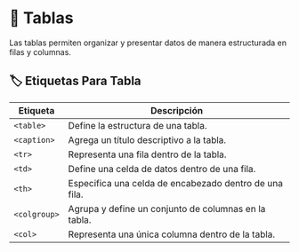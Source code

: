 # 📅 Tablas
Las tablas permiten organizar y presentar datos de manera estructurada en filas y columnas.  

## 🏷️ Etiquetas Para Tabla 

<div align="center">

| **Etiqueta** | **Descripción** |
|---|---|
| `<table>` | Define la estructura de una tabla. |
| `<caption>` | Agrega un título descriptivo a la tabla. |
| `<tr>` | Representa una fila dentro de la tabla. |
| `<td>` | Define una celda de datos dentro de una fila. |
| `<th>` | Especifica una celda de encabezado dentro de una fila. |
| `<colgroup>` | Agrupa y define un conjunto de columnas en la tabla. |
| `<col>` | Representa una única columna dentro de la tabla. |
</div>  
<br>  
